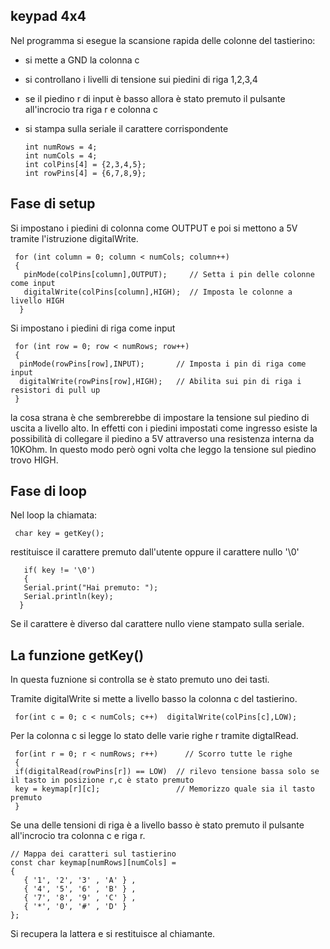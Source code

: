 ## keypad 4x4

Nel programma si esegue la scansione rapida delle colonne del tastierino:

- si mette a GND la colonna c
- si controllano i livelli di tensione sui piedini di riga 1,2,3,4
- se il piedino r di input è basso allora è stato premuto il pulsante all'incrocio tra riga r e colonna c 
- si stampa sulla seriale il carattere corrispondente

      int numRows = 4;
      int numCols = 4;
      int colPins[4] = {2,3,4,5};
      int rowPins[4] = {6,7,8,9};

## Fase di setup

Si impostano i piedini di colonna come OUTPUT e poi si mettono a 5V tramite l'istruzione digitalWrite.

     for (int column = 0; column < numCols; column++)
     {
       pinMode(colPins[column],OUTPUT);     // Setta i pin delle colonne come input
       digitalWrite(colPins[column],HIGH);  // Imposta le colonne a livello HIGH 
      }

Si impostano i piedini di riga come input

     for (int row = 0; row < numRows; row++)
     {
      pinMode(rowPins[row],INPUT);       // Imposta i pin di riga come input
      digitalWrite(rowPins[row],HIGH);   // Abilita sui pin di riga i resistori di pull up 
     }

la cosa strana è che sembrerebbe di impostare la tensione sul piedino di uscita a livello alto. In effetti con i piedini impostati come ingresso esiste la possibilità di collegare il piedino a 5V attraverso una resistenza interna da 10KOhm.
In questo modo però ogni volta che leggo la tensione sul piedino trovo HIGH.



## Fase di loop

Nel loop la chiamata:

     char key = getKey();
     
restituisce il carattere premuto dall'utente oppure il carattere nullo '\0'
      
       if( key != '\0') 
       {   
       Serial.print("Hai premuto: ");
       Serial.println(key);
      }
Se il carattere è diverso dal carattere nullo viene stampato sulla seriale.

## La funzione getKey()

In questa fuznione si controlla se è stato premuto uno dei tasti.

Tramite digitalWrite si mette a livello basso la colonna c del tastierino. 

     for(int c = 0; c < numCols; c++)  digitalWrite(colPins[c],LOW); 

Per la colonna c si legge lo stato delle varie righe r tramite digtalRead. 


     for(int r = 0; r < numRows; r++)      // Scorro tutte le righe
     {
     if(digitalRead(rowPins[r]) == LOW)  // rilevo tensione bassa solo se il tasto in posizione r,c è stato premuto 
     key = keymap[r][c];                 // Memorizzo quale sia il tasto premuto
     }


Se una delle tensioni di riga è a livello basso è stato premuto il pulsante all'incrocio tra colonna c e riga r. 

    // Mappa dei caratteri sul tastierino
    const char keymap[numRows][numCols] = 
    {
       { '1', '2', '3' , 'A' } ,
       { '4', '5', '6' , 'B' } ,
       { '7', '8', '9' , 'C' } ,
       { '*', '0', '#' , 'D' }
    };
    
  Si recupera la lattera e si restituisce al chiamante.

